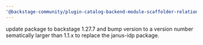 ```yaml
---
'@backstage-community/plugin-catalog-backend-module-scaffolder-relation-processor': major
---
```


update package to backstage 1.27.7 and bump version to a version number sematically larger than 1.1.x to replace the janus-idp package.

